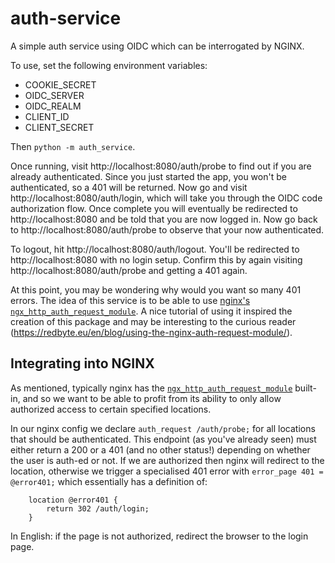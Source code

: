 # auth-service

A simple auth service using OIDC which can be interrogated by NGINX.


To use, set the following environment variables:

 * COOKIE_SECRET
 * OIDC_SERVER
 * OIDC_REALM
 * CLIENT_ID
 * CLIENT_SECRET

Then ``python -m auth_service``.

Once running, visit http://localhost:8080/auth/probe to find out if you are
already authenticated. Since you just started the app, you won't be authenticated,
so a 401 will be returned. Now go and visit http://localhost:8080/auth/login, which
will take you through the OIDC code authorization flow. Once complete you will eventually
be redirected to http://localhost:8080 and be told that you are now logged in.
Now go back to http://localhost:8080/auth/probe to observe that your now authenticated.

To logout, hit http://localhost:8080/auth/logout. You'll be redirected to
http://localhost:8080 with no login setup. Confirm this by again visiting
http://localhost:8080/auth/probe and getting a 401 again.

At this point, you may be wondering why would you want so many 401 errors.
The idea of this service is to be able to use
[nginx's ``ngx_http_auth_request_module``](
http://nginx.org/en/docs/http/ngx_http_auth_request_module.html).
A nice tutorial of using it inspired the creation of this package and may be
interesting to the curious reader
(https://redbyte.eu/en/blog/using-the-nginx-auth-request-module/).

## Integrating into NGINX

As mentioned, typically nginx has the [``ngx_http_auth_request_module``](
http://nginx.org/en/docs/http/ngx_http_auth_request_module.html) built-in, and so
we want to be able to profit from its ability to only allow authorized access to
certain specified locations.

In our nginx config we declare ``auth_request /auth/probe;`` for all
locations that should be authenticated. This endpoint (as you've already seen)
must either return a 200 or a 401 (and no other status!) depending on whether the
user is auth-ed or not. If we are authorized then nginx will redirect to the location,
otherwise we trigger a specialised 401 error with ``error_page 401 = @error401;`` which
essentially has a definition of:

```
    location @error401 {
        return 302 /auth/login;
    }
```

In English: if the page is not authorized, redirect the browser to the login page.
